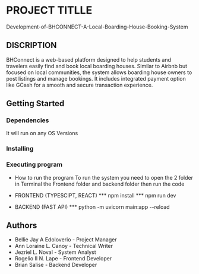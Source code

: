 # PROJECT TITLLE
Development-of-BHCONNECT-A-Local-Boarding-House-Booking-System

## DISCRIPTION
BHConnect is a web-based platform designed to help students and travelers easily find and book local boarding houses. Similar to Airbnb but focused on local communities, the system allows boarding house owners to post listings and manage bookings. It includes integrated payment option like GCash for a smooth and secure transaction experience.

## Getting Started

### Dependencies
It will run on any OS Versions

### Installing

### Executing program
* How to run the program
  To run the system you need to open the 2 folder in Terminal the Frontend folder and backend folder then run the code

* FRONTEND (TYPESCIPT, REACT)
  *** npm install
  *** npm run dev

* BACKEND (FAST API)
  *** python -m uvicorn main:app --reload

## Authors
* Bellie Jay A Edoloverio - Project Manager
* Ann Loraine L. Canoy - Technical Writer
* Jezriel L. Noval - System Analyst
* Rogelio II N. Lape - Frontend Developer
* Brian Salise - Backend Developer


